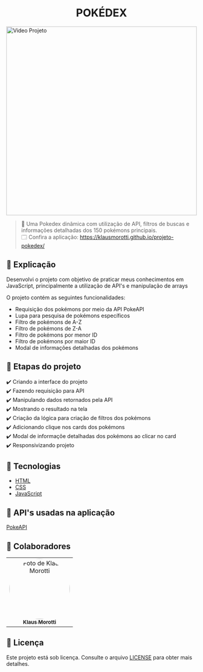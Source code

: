 <h1 align="center">POKÉDEX</h1>

<img src="assets/images/pokedex-gif.gif" alt="Video Projeto" width="100%" height="500">

> 🔎 Uma Pokedex dinâmica com utilização de API, filtros de buscas e informações detalhadas dos 150 pokémons principais. <br>
🗔 Confira a aplicação: https://klausmorotti.github.io/projeto-pokedex/ <br>

## 📄 Explicação

Desenvolvi o projeto com objetivo de praticar meus conhecimentos em JavaScript, principalmente a utilização de API's e manipulação de arrays

O projeto contém as seguintes funcionalidades:

* Requisição dos pokémons por meio da API PokeAPI
* Lupa para pesquisa de pokémons específicos
* Filtro de pokémons de A-Z
* Filtro de pokémons de Z-A
* Filtro de pokémons por menor ID
* Filtro de pokémons por maior ID
* Modal de informações detalhadas dos pokémons

## 🎯 Etapas do projeto

✔️ Criando a interface do projeto </br>
✔️ Fazendo requisição para API </br>
✔️ Manipulando dados retornados pela API </br>
✔️ Mostrando o resultado na tela </br>
✔️ Criação da lógica para criação de filtros dos pokémons </br>
✔️ Adicionando clique nos cards dos pokémons </br>
✔️ Modal de informaçõe detalhadas dos pokémons ao clicar no card </br>
✔️ Responsivizando projeto

## 🚀 Tecnologias
* <a href="https://developer.mozilla.org/pt-BR/docs/Web/HTML" target="_blank">HTML</a>
* <a href="https://developer.mozilla.org/pt-BR/docs/Web/CSS" target="_blank">CSS</a>
* <a href="https://developer.mozilla.org/pt-BR/docs/Web/JavaScript" target="_blank">JavaScript</a>

## 📡 API'𝘀 usadas na aplicação
<a href="https://pokeapi.co/" target="_blank">PokeAPI</a>

## 🤝 Colaboradores

<table>
  <tr>
    <td align="center">
      <a href="#">
        <img src="https://avatars.githubusercontent.com/u/84789400?v=4" width="160px;" height="160px" style="border-radius:50%" alt="Foto de Klaus Morotti"/><br>
        <sub>
          <b>Klaus Morotti</b>
        </sub>
      </a>
    </td>
  </tr>
</table>

## 📝 Licença

Este projeto está sob licença. Consulte o arquivo <a href="https://github.com/klausmorotti/projeto-pokedex/blob/master/LICENSE">LICENSE</a> para obter mais detalhes.
